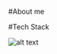 #About me

#Tech Stack

![alt text](https://www.imgacademy.com/themes/custom/imgacademy/images/helpbox-contact.jpgg)

